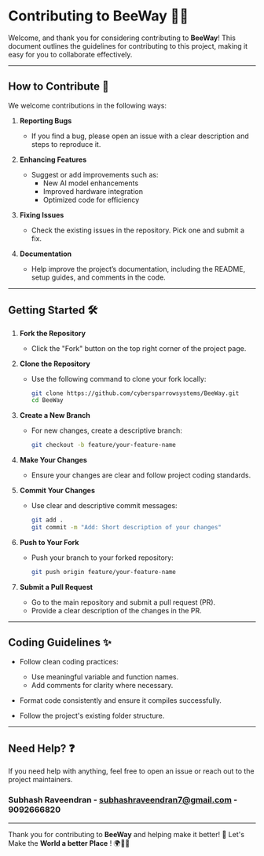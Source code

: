 # Contributing to BeeWay 🐘🌲

Welcome, and thank you for considering contributing to **BeeWay**! This document outlines the guidelines for contributing to this project, making it easy for you to collaborate effectively.

---

## How to Contribute 🚀

We welcome contributions in the following ways:

1. **Reporting Bugs**  
   - If you find a bug, please open an issue with a clear description and steps to reproduce it.

2. **Enhancing Features**  
   - Suggest or add improvements such as:
     - New AI model enhancements
     - Improved hardware integration
     - Optimized code for efficiency

3. **Fixing Issues**  
   - Check the existing issues in the repository. Pick one and submit a fix.

4. **Documentation**  
   - Help improve the project’s documentation, including the README, setup guides, and comments in the code.

---

## Getting Started 🛠️

1. **Fork the Repository**  
   - Click the "Fork" button on the top right corner of the project page.

2. **Clone the Repository**  
   - Use the following command to clone your fork locally:  
     ```bash
     git clone https://github.com/cybersparrowsystems/BeeWay.git
     cd BeeWay
     ```

3. **Create a New Branch**  
   - For new changes, create a descriptive branch:  
     ```bash
     git checkout -b feature/your-feature-name
     ```

4. **Make Your Changes**  
   - Ensure your changes are clear and follow project coding standards.

5. **Commit Your Changes**  
   - Use clear and descriptive commit messages:  
     ```bash
     git add .
     git commit -m "Add: Short description of your changes"
     ```

6. **Push to Your Fork**  
   - Push your branch to your forked repository:  
     ```bash
     git push origin feature/your-feature-name
     ```

7. **Submit a Pull Request**  
   - Go to the main repository and submit a pull request (PR).  
   - Provide a clear description of the changes in the PR.

---

## Coding Guidelines ✨

- Follow clean coding practices:  
   - Use meaningful variable and function names.  
   - Add comments for clarity where necessary.  

- Format code consistently and ensure it compiles successfully.  
- Follow the project's existing folder structure.

---


## Need Help? ❓

If you need help with anything, feel free to open an issue or reach out to the project maintainers.
### Subhash Raveendran - subhashraveendran7@gmail.com - 9092666820

---

Thank you for contributing to **BeeWay** and helping make it better! 🐘
Let's Make the **World a better Place** ! 🌍🐘🚀
